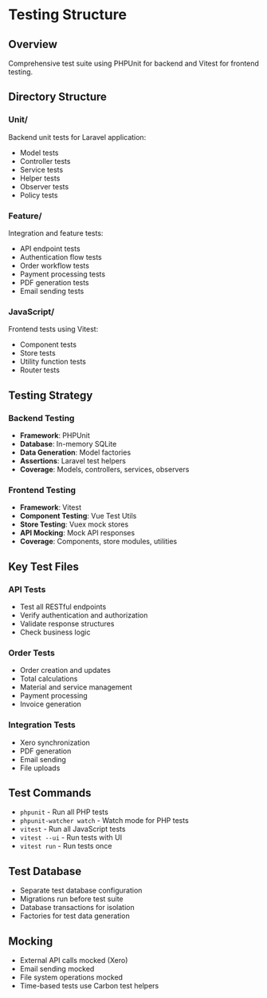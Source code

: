 # Testing Structure

## Overview
Comprehensive test suite using PHPUnit for backend and Vitest for frontend testing.

## Directory Structure

### Unit/
Backend unit tests for Laravel application:
- Model tests
- Controller tests
- Service tests
- Helper tests
- Observer tests
- Policy tests

### Feature/
Integration and feature tests:
- API endpoint tests
- Authentication flow tests
- Order workflow tests
- Payment processing tests
- PDF generation tests
- Email sending tests

### JavaScript/
Frontend tests using Vitest:
- Component tests
- Store tests
- Utility function tests
- Router tests

## Testing Strategy

### Backend Testing
- **Framework**: PHPUnit
- **Database**: In-memory SQLite
- **Data Generation**: Model factories
- **Assertions**: Laravel test helpers
- **Coverage**: Models, controllers, services, observers

### Frontend Testing
- **Framework**: Vitest
- **Component Testing**: Vue Test Utils
- **Store Testing**: Vuex mock stores
- **API Mocking**: Mock API responses
- **Coverage**: Components, store modules, utilities

## Key Test Files

### API Tests
- Test all RESTful endpoints
- Verify authentication and authorization
- Validate response structures
- Check business logic

### Order Tests
- Order creation and updates
- Total calculations
- Material and service management
- Payment processing
- Invoice generation

### Integration Tests
- Xero synchronization
- PDF generation
- Email sending
- File uploads

## Test Commands
- `phpunit` - Run all PHP tests
- `phpunit-watcher watch` - Watch mode for PHP tests
- `vitest` - Run all JavaScript tests
- `vitest --ui` - Run tests with UI
- `vitest run` - Run tests once

## Test Database
- Separate test database configuration
- Migrations run before test suite
- Database transactions for isolation
- Factories for test data generation

## Mocking
- External API calls mocked (Xero)
- Email sending mocked
- File system operations mocked
- Time-based tests use Carbon test helpers